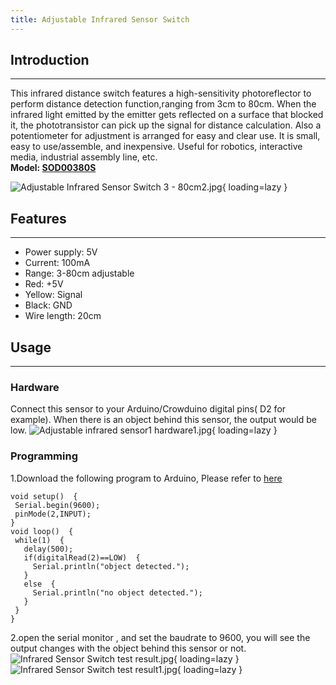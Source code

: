 ```yaml
---
title: Adjustable Infrared Sensor Switch
---
```


## Introduction
------------

This infrared distance switch features a high-sensitivity photoreflector to perform distance detection function,ranging from 3cm to 80cm. When the infrared light emitted by the emitter gets reflected on a surface that blocked it, the phototransistor can pick up the signal for distance calculation. Also a potentiometer for adjustment is arranged for easy and clear use. It is small, easy to use/assemble, and inexpensive. Useful for robotics, interactive media, industrial assembly line, etc.  
**Model: [SOD00380S](http://www.elecrow.com/sensor-c-111/object-dectect-c-111_113/adjustable-infrared-sensor-switch-3-80cm-p-318.html)**  

![Adjustable Infrared Sensor Switch 3 - 80cm2.jpg](https://wiki.elecrow.com/images/thumb/0/0c/Adjustable_Infrared_Sensor_Switch_3_-_80cm2.jpg/400px-Adjustable_Infrared_Sensor_Switch_3_-_80cm2.jpg){ loading=lazy }

## Features
--------

- Power supply: 5V
- Current: 100mA
- Range: 3-80cm adjustable
- Red: +5V
- Yellow: Signal
- Black: GND
- Wire length: 20cm

## Usage
-----

### **Hardware**

Connect this sensor to your Arduino/Crowduino digital pins( D2 for example). When there is an object behind this sensor, the output would be low.
![Adjustable infrared sensor1 hardware1.jpg](https://wiki.elecrow.com/images/thumb/0/04/Adjustable_infrared_sensor1_hardware1.jpg/500px-Adjustable_infrared_sensor1_hardware1.jpg){ loading=lazy }

### **Programming**

1.Download the following program to Arduino, Please refer to [here](./how-to-install-the-librarys-and-upload-programs-to-arduino.md)

```
void setup()  {
 Serial.begin(9600);
 pinMode(2,INPUT);
}
void loop()  {
 while(1)  {
   delay(500);
   if(digitalRead(2)==LOW)  {
     Serial.println("object detected.");
   }
   else  {
     Serial.println("no object detected.");
   }
 }
}
```

2.open the serial monitor , and set the baudrate to 9600, you will see the output changes with the object behind this sensor or not.  
![Infrared Sensor Switch test result.jpg](https://wiki.elecrow.com/images/thumb/f/f2/Infrared_Sensor_Switch_test_result.jpg/500px-Infrared_Sensor_Switch_test_result.jpg){ loading=lazy } ![Infrared Sensor Switch test result1.jpg](https://wiki.elecrow.com/images/thumb/d/d5/Infrared_Sensor_Switch_test_result1.jpg/500px-Infrared_Sensor_Switch_test_result1.jpg){ loading=lazy }